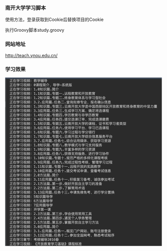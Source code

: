 
### 南开大学学习脚本


使用方法，登录获取到Cookie后替换项目的Cookie

执行Groovy脚本study.groovy


### 网站地址
http://teach.ynou.edu.cn/


### 学习效果





![image](images/WX20190427-230925.png)